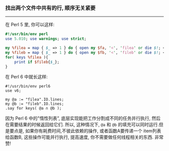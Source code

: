 ### 找出两个文件中共有的行, 顺序无关紧要
---

在 Perl 5 里, 你可以这样:

``` perl
#!/usr/bin/env perl
use 5.010; use warnings; use strict;

my %filea = map { $_ => 1 } do { open my $fa, '<', 'filea' or die $!; <$fa> };
my %fileb = map { $_ => 1 } do { open my $fb, '<', 'fileb' or die $!; <$fb> };
for( keys %filea ){
    print if $fileb{$_};
}
```

在 Perl 6 中就长这样:

``` perl6
#!/usr/bin/env perl6
use v6;

my @a := "filea".IO.lines;
my @b := "fileb".IO.lines;
.say for keys( @a ∩ @b );
```

因为  Perl 6 中的"惰性列表”, 底层实现能把工作分割成不同的任务并行执行, 然后在需要结果的时候返回给它们. 所以, 这种情况下, `@a` 和  `@b` 的填充可以同时运行.但是要点是, 如果你有耗费时间,不彼此依赖的操作, 或者函数A要传递一个 item列表给函数B, 这些操作可能并行执行, 提高速度, 你不需要做任何线程相关的东西. 非常赞!
